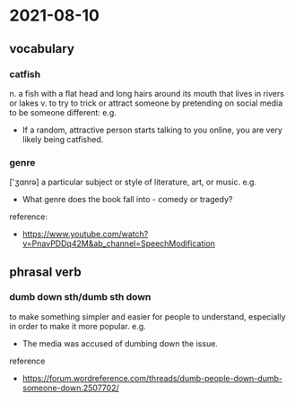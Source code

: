 # 2021-08-10
## vocabulary
### catfish
n.
a fish with a flat head and long hairs around its mouth that lives in rivers or lakes
v.
to try to trick or attract someone by pretending on social media to be someone different:
e.g.
- If a random, attractive person starts talking to you online, you are very likely being catfished.

### genre
['ʒɑnrə]
a particular subject or style of literature, art, or music.
e.g.
- What genre does the book fall into - comedy or tragedy?

reference:
- https://www.youtube.com/watch?v=PnavPDDq42M&ab_channel=SpeechModification

## phrasal verb
### dumb down sth/dumb sth down
to make something simpler and easier for people to understand, especially in order to make it more popular.
e.g.
- The media was accused of dumbing down the issue.

reference
- https://forum.wordreference.com/threads/dumb-people-down-dumb-someone-down.2507702/